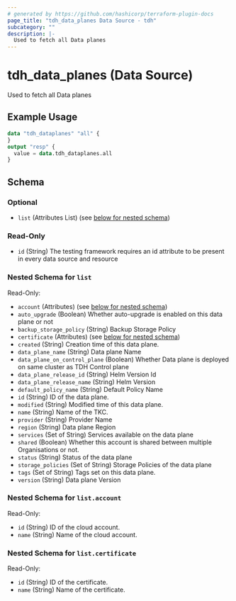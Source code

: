 ```yaml
---
# generated by https://github.com/hashicorp/terraform-plugin-docs
page_title: "tdh_data_planes Data Source - tdh"
subcategory: ""
description: |-
  Used to fetch all Data planes
---
```


# tdh_data_planes (Data Source)

Used to fetch all Data planes

## Example Usage

```terraform
data "tdh_dataplanes" "all" {
}
output "resp" {
  value = data.tdh_dataplanes.all
}
```

<!-- schema generated by tfplugindocs -->
## Schema

### Optional

- `list` (Attributes List) (see [below for nested schema](#nestedatt--list))

### Read-Only

- `id` (String) The testing framework requires an id attribute to be present in every data source and resource

<a id="nestedatt--list"></a>
### Nested Schema for `list`

Read-Only:

- `account` (Attributes) (see [below for nested schema](#nestedatt--list--account))
- `auto_upgrade` (Boolean) Whether auto-upgrade is enabled on this data plane or not
- `backup_storage_policy` (String) Backup Storage Policy
- `certificate` (Attributes) (see [below for nested schema](#nestedatt--list--certificate))
- `created` (String) Creation time of this data plane.
- `data_plane_name` (String) Data plane Name
- `data_plane_on_control_plane` (Boolean) Whether Data plane is deployed on same cluster as TDH Control plane
- `data_plane_release_id` (String) Helm Version Id
- `data_plane_release_name` (String) Helm Version
- `default_policy_name` (String) Default Policy Name
- `id` (String) ID of the data plane.
- `modified` (String) Modified time of this data plane.
- `name` (String) Name of the TKC.
- `provider` (String) Provider Name
- `region` (String) Data plane Region
- `services` (Set of String) Services available on the data plane
- `shared` (Boolean) Whether this account is shared between multiple Organisations or not.
- `status` (String) Status of the data plane
- `storage_policies` (Set of String) Storage Policies of the data plane
- `tags` (Set of String) Tags set on this data plane.
- `version` (String) Data plane Version

<a id="nestedatt--list--account"></a>
### Nested Schema for `list.account`

Read-Only:

- `id` (String) ID of the cloud account.
- `name` (String) Name of the cloud account.


<a id="nestedatt--list--certificate"></a>
### Nested Schema for `list.certificate`

Read-Only:

- `id` (String) ID of the certificate.
- `name` (String) Name of the certificate.



